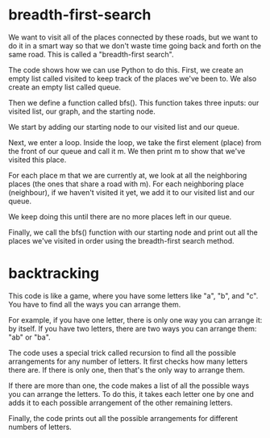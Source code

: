# breadth-first-search
We want to visit all of the places connected by these roads, but we want to do it in a smart way so that we don't waste time going back and forth on the same road. This is called a "breadth-first search".

The code shows how we can use Python to do this. First, we create an empty list called visited to keep track of the places we've been to. We also create an empty list called queue.

Then we define a function called bfs(). This function takes three inputs: our visited list, our graph, and the starting node.

We start by adding our starting node to our visited list and our queue.

Next, we enter a loop. Inside the loop, we take the first element (place) from the front of our queue and call it m. We then print m to show that we've visited this place.

For each place m that we are currently at, we look at all the neighboring places (the ones that share a road with m). For each neighboring place (neighbour), if we haven't visited it yet, we add it to our visited list and our queue.

We keep doing this until there are no more places left in our queue.

Finally, we call the bfs() function with our starting node and print out all the places we've visited in order using the breadth-first search method.

# backtracking
This code is like a game, where you have some letters like "a", "b", and "c". You have to find all the ways you can arrange them.

For example, if you have one letter, there is only one way you can arrange it: by itself. If you have two letters, there are two ways you can arrange them: "ab" or "ba".

The code uses a special trick called recursion to find all the possible arrangements for any number of letters. It first checks how many letters there are. If there is only one, then that's the only way to arrange them.

If there are more than one, the code makes a list of all the possible ways you can arrange the letters. To do this, it takes each letter one by one and adds it to each possible arrangement of the other remaining letters.

Finally, the code prints out all the possible arrangements for different numbers of letters.
